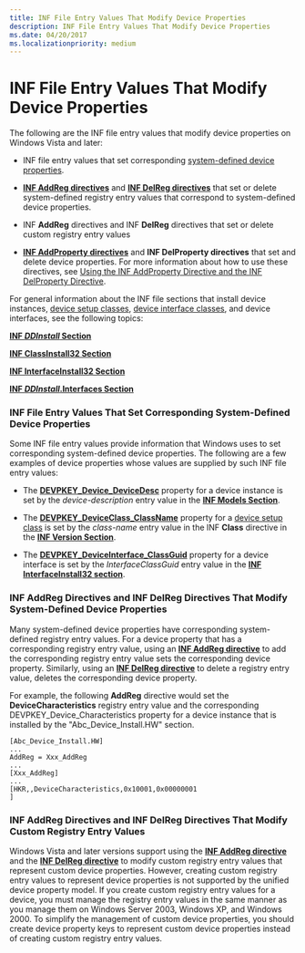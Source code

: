 ```yaml
---
title: INF File Entry Values That Modify Device Properties
description: INF File Entry Values That Modify Device Properties
ms.date: 04/20/2017
ms.localizationpriority: medium
---
```


# INF File Entry Values That Modify Device Properties


The following are the INF file entry values that modify device properties on Windows Vista and later:

-   INF file entry values that set corresponding [system-defined device properties](system-defined-device-properties2.md).

-   [**INF AddReg directives**](inf-addreg-directive.md) and [**INF DelReg directives**](inf-delreg-directive.md) that set or delete system-defined registry entry values that correspond to system-defined device properties.

-   INF **AddReg** directives and INF **DelReg** directives that set or delete custom registry entry values

-   [**INF AddProperty directives**](inf-addproperty-directive.md) and **INF DelProperty directives** that set and delete device properties. For more information about how to use these directives, see [Using the INF AddProperty Directive and the INF DelProperty Directive](using-the-inf-addproperty-directive-and-the-inf-delproperty-directive.md).

For general information about the INF file sections that install device instances, [device setup classes](./overview-of-device-setup-classes.md), [device interface classes](./overview-of-device-interface-classes.md), and device interfaces, see the following topics:

[**INF *DDInstall* Section**](inf-ddinstall-section.md)

[**INF ClassInstall32 Section**](inf-classinstall32-section.md)

[**INF InterfaceInstall32 Section**](inf-interfaceinstall32-section.md)

[**INF *DDInstall*.Interfaces Section**](inf-ddinstall-interfaces-section.md)

### <a href="" id="inf-file-entry-values-that-set-corresponding-system-defined-device-pro"></a>INF File Entry Values That Set Corresponding System-Defined Device Properties

Some INF file entry values provide information that Windows uses to set corresponding system-defined device properties. The following are a few examples of device properties whose values are supplied by such INF file entry values:

-   The [**DEVPKEY_Device_DeviceDesc**](./devpkey-device-devicedesc.md) property for a device instance is set by the *device-description* entry value in the [**INF Models Section**](inf-models-section.md).

-   The [**DEVPKEY_DeviceClass_ClassName**](./devpkey-deviceclass-classname.md) property for a [device setup class](./overview-of-device-setup-classes.md) is set by the *class-name* entry value in the INF **Class** directive in the [**INF Version Section**](inf-version-section.md).

-   The [**DEVPKEY_DeviceInterface_ClassGuid**](./devpkey-deviceinterface-classguid.md) property for a device interface is set by the *InterfaceClassGuid* entry value in the [**INF InterfaceInstall32 section**](inf-interfaceinstall32-section.md).

### <a href="" id="inf-addreg-directives-and-inf-delreg-directives-that-modify-system-def"></a>INF AddReg Directives and INF DelReg Directives That Modify System-Defined Device Properties

Many system-defined device properties have corresponding system-defined registry entry values. For a device property that has a corresponding registry entry value, using an [**INF AddReg directive**](inf-addreg-directive.md) to add the corresponding registry entry value sets the corresponding device property. Similarly, using an [**INF DelReg directive**](inf-delreg-directive.md) to delete a registry entry value, deletes the corresponding device property.

For example, the following **AddReg** directive would set the **DeviceCharacteristics** registry entry value and the corresponding DEVPKEY_Device_Characteristics property for a device instance that is installed by the "Abc_Device_Install.HW" section.

```inf
[Abc_Device_Install.HW]
...
AddReg = Xxx_AddReg
...
[Xxx_AddReg]
...
[HKR,,DeviceCharacteristics,0x10001,0x00000001
] 
```

### <a href="" id="inf-addreg-directives-and-inf-delreg-directives-that-modify-custom-reg"></a>INF AddReg Directives and INF DelReg Directives That Modify Custom Registry Entry Values

Windows Vista and later versions support using the [**INF AddReg directive**](inf-addreg-directive.md) and the [**INF DelReg directive**](inf-delreg-directive.md) to modify custom registry entry values that represent custom device properties. However, creating custom registry entry values to represent device properties is not supported by the unified device property model. If you create custom registry entry values for a device, you must manage the registry entry values in the same manner as you manage them on Windows Server 2003, Windows XP, and Windows 2000. To simplify the management of custom device properties, you should create device property keys to represent custom device properties instead of creating custom registry entry values.
